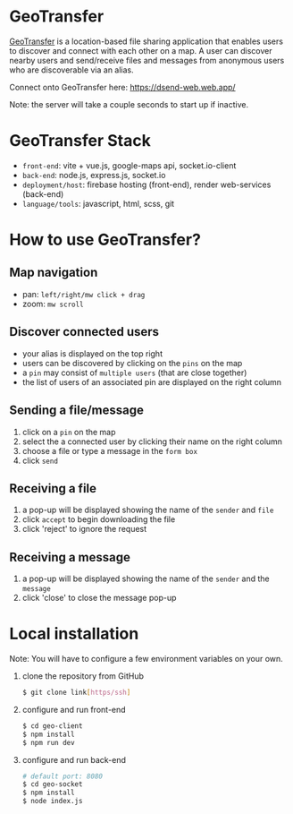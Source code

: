 # GeoTransfer
[GeoTransfer](https://dsend-web.web.app/) is a location-based file sharing application that enables users to discover and connect with each other on a map. A user can discover nearby users and send/receive files and messages from anonymous users who are discoverable via an alias.

Connect onto GeoTransfer here: https://dsend-web.web.app/

Note: the server will take a couple seconds to start up if inactive.

# GeoTransfer Stack
- `front-end`: vite + vue.js, google-maps api, socket.io-client
- `back-end`: node.js, express.js, socket.io
- `deployment/host`: firebase hosting (front-end), render web-services (back-end)
- `language/tools`: javascript, html, scss, git

# How to use GeoTransfer?
## Map navigation
- pan: `left/right/mw click + drag`
- zoom: `mw scroll`

## Discover connected users
- your alias is displayed on the top right
- users can be discovered by clicking on the `pins` on the map
- a `pin` may consist of `multiple users` (that are close together)
- the list of users of an associated pin are displayed on the right column

## Sending a file/message
1. click on a `pin` on the map
2. select the a connected user by clicking their name on the right column
3. choose a file or type a message in the `form box`
4. click `send` 

## Receiving a file
1. a pop-up will be displayed showing the name of the `sender` and `file`
2. click `accept` to begin downloading the file
3. click 'reject' to ignore the request

## Receiving a message
1. a pop-up will be displayed showing the name of the `sender` and the `message`
2. click 'close' to close the message pop-up

# Local installation
Note: You will have to configure a few environment variables on your own.

1. clone the repository from GitHub
    ```sh
    $ git clone link[https/ssh]
    ```

2. configure and run front-end
    ```sh
    $ cd geo-client
    $ npm install
    $ npm run dev
    ```

3. configure and run back-end
    ```sh
    # default port: 8080
    $ cd geo-socket
    $ npm install
    $ node index.js
    ```
